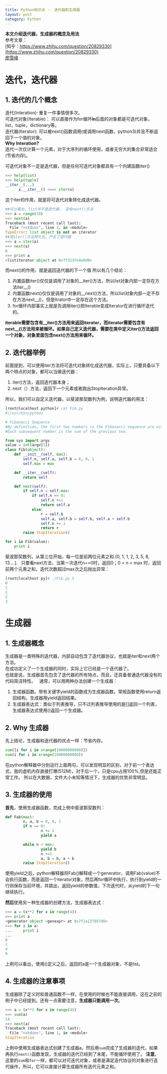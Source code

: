 ```yaml
---
title: Python知识点 -- 迭代器和生成器
layout: post
category: Python
---
```


**本文介绍迭代器，生成器的概念及用法**  
参考文章：  
[知乎：https://www.zhihu.com/question/20829330](https://www.zhihu.com/question/20829330)  
[廖雪峰](http://www.liaoxuefeng.com/wiki/001374738125095c955c1e6d8bb493182103fac9270762a000/00138681965108490cb4c13182e472f8d87830f13be6e88000)  

# 迭代，迭代器
## 1. 迭代的几个概念
迭代(Interation): 重复一件事情很多次。  
可迭代对象(Iterable)： 可以直接作为for循环**in**后面的对象都是可迭代对象，list，tuple，dictionary等。  
迭代器(Iterator): 可以被next()函数调用(或调用next函数，python3)并且不断返回下一个值的对象。  
**Why Interation?**  
迭代一次仅计算一个元素，对于大序列的循环使用，或者无穷大的集合非常适合(节省内存)。  

可迭代对象不一定是迭代器，但是任何可迭代对象都具有一个内建函数iter()
```python
>>> help(list)
>>> help(tuple)
__iter__(...)
      x.__iter__() <==> iter(x)
```
这个iter的作用，就是将可迭代对象转化成迭代器。
```python
##可以看出，list并不是迭代器， 没有next()方法
>>> a = range(10)
>>> next(a)
Traceback (most recent call last):
  File "<stdin>", line 1, in <module>
TypeError: list object is not an iterator
##用iter()方法转化后，产生了迭代器
>>> a = iter(a)
>>> next(a)
0
>>> print a
<listiterator object at 0x7f313fe4e0d0>
```
而next()的作用，就是返回迭代器的下一个值
所以有几个结论：
1. 内置函数iter()仅仅是调用了对象的__iter()方法，所以list对象内部一定存在方法iter__()  
2. 内置函数next()仅仅是调用了对象的__next()方法，所以list对象内部一定不存在方法next__()，但是Itrator中一定存在这个方法。
3. for循环内部事实上就是先调用iter()把Iterable变成Iterator在进行循环迭代的。

**iterable需要包含有__iter()方法用来返回iterator，而iterator需要包含有next__()方法用来被循环。如果自己定义迭代器，需要在类中定义iter()方法返回一个对象，对象里面包含next()方法用来循环。**
## 2. 迭代器举例
前面提到，可以使用iter方法将可迭代对象转化成迭代器，实际上，只要具备以下两个特点的对象，都可以当做迭代器：
1. iter()方法，返回迭代器本身；
2. next（）方法，返回下一个元素或者跑出StopIteration异常。

所以，我们可以自定义迭代器，以斐波那契数列为例，说明迭代器的用法：
```python
[root@localhost python]# cat Fib.py
#!/usr/bin/python

# Fibonacci Sequence
#By definition, the first two numbers in the Fibonacci sequence are either 1 and 1, or 0 and 1.
#Each subsequent number is the sum of the previous two.

from sys import argv
value = int(argv[1])
class Fib(object):
	def __init__(self, max):
		self.n, self.a, self.b = 0, 0, 1	
		self.max = max

	def __iter__(self):
		return self

	def next(self):
		if self.n < self.max: 
			if self.n == 0:  
				self.n +=1
				return self.a
			else:
				r = self.b
				self.a, self.b = self.b, self.a + self.b
				self.n += 1
				return r
		raise StopIteration()

for i in Fib(value):
	print i
```
斐波那契数列，从第三位开始，每一位是前两位元素之和.[0, 1, 1, 2, 3, 5, 8, 13....].  
只要看next方法，当第一次迭代n==0时，返回0；0 < n < max 时，返回前两个元素之和，迭代次数超过max次之后抛出异常：  
```python
[root@localhost py]# ./Fib.py 5
0
1
1
2
3
```
# 生成器
## 1. 生成器概念
生成器是一类特殊的迭代器，内部自动包含了迭代器协议，也就是iter和next两个方法。   
在成功定义了一个生成器的同时，实际上它已经是一个迭代器了。  
也就是说，生成器首先包含了迭代器的所有特点，而且，还具备普通迭代器没有的代码简洁特性。  
通常，可以用两种办法创建一个生成器：  

1. 生成器函数。带有关键字yield的函数成为生成器函数。常规函数使用return返回结构，生成器用yield返回结果。  
2. 生成器表达式：类似于列表推导，只不过列表推导使用的是[]返回一个列表，生成器表达式使用()返回一个生成器。

## 2. Why 生成器
先上结论，生成器和迭代器的优点一样：节省内存。
```python
sum([i for i in xrange(10000000000)])
sum(i for i in xrange(10000000000))
```
在python解释器中分别运行上面两句，可以发现明显的区别，对于前一个表达式，我的虚机内存直接打爆(512M)，对于后一个，只是cpu占用100%,但是还能正常工作。
所以在大数据，文件大小未知等情况下，生成器的优势非常明显。

## 3. 生成器的使用
**首先**，使用生成器函数，完成上例中斐波那契数列：
```python
def Fab(max):
        n, a, b = 0, 0, 1
        if n == 0:
                n += 1
                yield a

        while n < max:
                yield b
                n +=1
                a, b = b, a + b
        raise StopIteration()
```
使用yield之后，python解释器将Fab()解释成一个generator，调用Fab(value)不会执行函数，而是返回一个iterator对象，然后再for循环中执行，执行到yield的一行则保存当前环境，并跳出，返回yield的参数值，下次迭代时，从yield的下一句继续执行。

**然后**使用另一种生成器的创建方法，生成器表达式：
```python
>>> a = (x**2 for x in range(4))
>>> print a
<generator object <genexpr> at 0x7f1a127857d0>
>>> for i in a:
...     print i
... 
0
1
4
9
```
上例可以看出，使用()定义之后，返回的a是一个生成器对象，不是list。
## 4. 生成器的注意事项
生成器除了定义时和普通函数不一样，在使用的时候也不能直接调用，这在之前的例子中已经提到。还有一点需要注意，**生成器只能调用一次**。  
```python
>>> a = (x**2 for x in range(4))
>>> sum(a)
14
>>> next(a)
Traceback (most recent call last):
  File "<stdin>", line 1, in <module>
StopIteration
```
上例中使用生成器表达式创建了生成器a，然后用`sum`完成了生成器的迭代，如果再执行`next()`函数发现，生成器的迭代已经到了末尾，不能循环使用了。
**注意**，这里的`sum`和`for`一样，都可以对可迭代对象，或者是满足迭代协议的对象进行迭代操作，所以，它可以直接计算生成器所有迭代元素之和。

